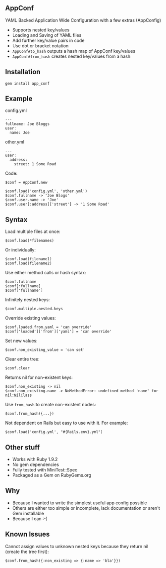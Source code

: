 AppConf
----------------------------------
YAML Backed Application Wide Configuration with a few extras (AppConfig)

* Supports nested key/values
* Loading and Saving of YAML files
* Add further key/value pairs in code
* Use dot or bracket notation
* `AppConf#to_hash` outputs a hash map of AppConf key/values
* `AppConf#from_hash` creates nested key/values from a hash

Installation
----------------------------------
    gem install app_conf

Example
----------------------------------

config.yml

    ---
    fullname: Joe Bloggs
    user:
      name: Joe

other.yml

    ---
    user:
      address:
        street: 1 Some Road

Code:

    $conf = AppConf.new

    $conf.load('config.yml', 'other.yml')
    $conf.fullname -> 'Joe Blogs'
    $conf.user.name -> 'Joe'
    $conf.user[:address]['street'] -> '1 Some Road'

Syntax
----------------------------------

Load multiple files at once:

    $conf.load(*filenames)

Or individually:

    $conf.load(filename1)
    $conf.load(filename2)

Use either method calls or hash syntax:

    $conf.fullname
    $conf[:fullname]
    $conf['fullname']

Infinitely nested keys:

    $conf.multiple.nested.keys

Override existing values:

    $conf.loaded.from.yaml = 'can override'
    $conf['loaded']['from']['yaml'] = 'can override'

Set new values:

    $conf.non_existing_value = 'can set'

Clear entire tree:

    $conf.clear

Returns nil for non-existent keys:

    $conf.non_existing -> nil
    $conf.non_existing.name -> NoMethodError: undefined method 'name' for nil:NilClass

Use `from_hash` to create non-existent nodes:

    $conf.from_hash({...})

Not dependent on Rails but easy to use with it. For example:

    $conf.load('config.yml', "#{Rails.env}.yml")

Other stuff
----------------------------------
* Works with Ruby 1.9.2
* No gem dependencies
* Fully tested with MiniTest::Spec
* Packaged as a Gem on RubyGems.org

Why
----------------------------------
* Because I wanted to write the simplest useful app config possible
* Others are either too simple or incomplete, lack documentation or aren't Gem installable
* Because I can :-)

Known Issues
----------------------------------
Cannot assign values to unknown nested keys because they return nil (create the tree first):

    $conf.from_hash({:non_existing => {:name => 'bla'}})

